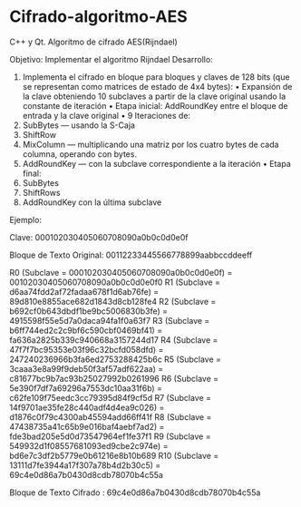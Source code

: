 Cifrado-algoritmo-AES
=====================

C++ y Qt. Algoritmo de cifrado AES(Rijndael)


Objetivo: Implementar el algoritmo Rijndael
Desarrollo:
1. Implementa el cifrado en bloque para bloques y claves de 128 bits (que se representan como matrices de estado
de 4x4 bytes):
• Expansión de la clave obteniendo 10 subclaves a partir de la clave original usando la constante de iteración
• Etapa inicial: AddRoundKey entre el bloque de entrada y la clave original
• 9 Iteraciones de:
1. SubBytes — usando la S-Caja
2. ShiftRow
3. MixColumn — multiplicando una matriz por los cuatro bytes de cada columna, operando con bytes.
4. AddRoundKey — con la subclave correspondiente a la iteración
•
Etapa final:
1. SubBytes
2. ShiftRows
3. AddRoundKey  con la última subclave


Ejemplo:


Clave: 000102030405060708090a0b0c0d0e0f

Bloque de Texto Original: 00112233445566778899aabbccddeeff


R0 (Subclave = 000102030405060708090a0b0c0d0e0f) = 00102030405060708090a0b0c0d0e0f0
R1 (Subclave = d6aa74fdd2af72fadaa678f1d6ab76fe) = 89d810e8855ace682d1843d8cb128fe4
R2 (Subclave = b692cf0b643dbdf1be9bc5006830b3fe) = 4915598f55e5d7a0daca94fa1f0a63f7
R3 (Subclave = b6ff744ed2c2c9bf6c590cbf0469bf41) = fa636a2825b339c940668a3157244d17
R4 (Subclave = 47f7f7bc95353e03f96c32bcfd058dfd) = 247240236966b3fa6ed2753288425b6c
R5 (Subclave = 3caaa3e8a99f9deb50f3af57adf622aa) = c81677bc9b7ac93b25027992b0261996
R6 (Subclave = 5e390f7df7a69296a7553dc10aa31f6b) = c62fe109f75eedc3cc79395d84f9cf5d
R7 (Subclave = 14f9701ae35fe28c440adf4d4ea9c026) = d1876c0f79c4300ab45594add66ff41f
R8 (Subclave = 47438735a41c65b9e016baf4aebf7ad2) = fde3bad205e5d0d73547964ef1fe37f1
R9 (Subclave = 549932d1f08557681093ed9cbe2c974e) = bd6e7c3df2b5779e0b61216e8b10b689
R10 (Subclave = 13111d7fe3944a17f307a78b4d2b30c5) = 69c4e0d86a7b0430d8cdb78070b4c55a


Bloque de Texto Cifrado : 69c4e0d86a7b0430d8cdb78070b4c55a
